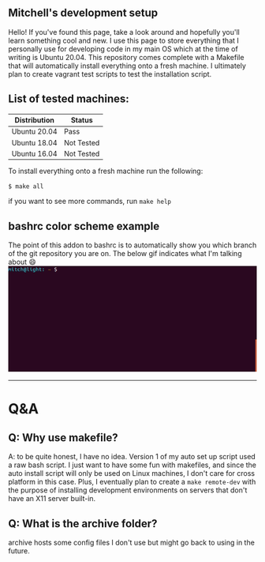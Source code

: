 ## Mitchell's development setup

Hello! If you've found this page, take a look around and hopefully you'll
learn something cool and new. I use this page to store everything that I
personally use for developing code in my main OS which at the time of writing
is Ubuntu 20.04. This repository comes complete with a Makefile that will
automatically install everything onto a fresh machine. I ultimately plan to
create vagrant test scripts to test the installation script.

## List of tested machines:

| Distribution | Status |
| ------------ | ------ |
| Ubuntu 20.04 |  Pass  |
| Ubuntu 18.04 |  Not Tested   |
| Ubuntu 16.04 |  Not Tested   |


To install everything onto a fresh machine run the following:

```
$ make all
```

if you want to see more commands, run `make help`

## bashrc color scheme example
The point of this addon to bashrc is to automatically show you which branch of
the git repository you are on. The below gif indicates what I'm talking about
:smile:
![bash color scheme](images/bash_color_example.gif)

---

# Q&A
## Q: Why use makefile?
A: to be quite honest, I have no idea. Version 1 of my auto set up script used
a raw bash script. I just want to have some fun with makefiles, and since
the auto install script will only be used on Linux machines, I don't care
for cross platform in this case. Plus, I eventually plan to create a
`make remote-dev` with the purpose of installing development environments on
servers that don't have an X11 server built-in.

## Q: What is the archive folder?
archive hosts some config files I don't use but might go back to using in the
future.
